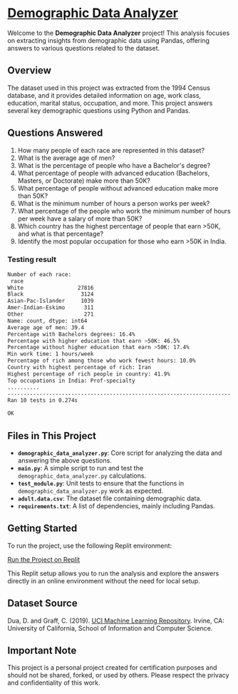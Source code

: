 # [Demographic Data Analyzer](https://www.freecodecamp.org/learn/data-analysis-with-python/data-analysis-with-python-projects/demographic-data-analyzer)

Welcome to the **Demographic Data Analyzer** project! This analysis focuses on extracting insights from demographic data using Pandas, offering answers to various questions related to the dataset.

## Overview

The dataset used in this project was extracted from the 1994 Census database, and it provides detailed information on age, work class, education, marital status, occupation, and more. This project answers several key demographic questions using Python and Pandas.

## Questions Answered

1. How many people of each race are represented in this dataset?
2. What is the average age of men?
3. What is the percentage of people who have a Bachelor's degree?
4. What percentage of people with advanced education (Bachelors, Masters, or Doctorate) make more than 50K?
5. What percentage of people without advanced education make more than 50K?
6. What is the minimum number of hours a person works per week?
7. What percentage of the people who work the minimum number of hours per week have a salary of more than 50K?
8. Which country has the highest percentage of people that earn >50K, and what is that percentage?
9. Identify the most popular occupation for those who earn >50K in India.

### Testing result
```bash
Number of each race:
 race
White                 27816
Black                  3124
Asian-Pac-Islander     1039
Amer-Indian-Eskimo      311
Other                   271
Name: count, dtype: int64
Average age of men: 39.4
Percentage with Bachelors degrees: 16.4%
Percentage with higher education that earn >50K: 46.5%
Percentage without higher education that earn >50K: 17.4%
Min work time: 1 hours/week
Percentage of rich among those who work fewest hours: 10.0%
Country with highest percentage of rich: Iran
Highest percentage of rich people in country: 41.9%
Top occupations in India: Prof-specialty
..........
----------------------------------------------------------------------
Ran 10 tests in 0.274s

OK
```

## Files in This Project

- **`demographic_data_analyzer.py`**: Core script for analyzing the data and answering the above questions.
- **`main.py`**: A simple script to run and test the `demographic_data_analyzer.py` calculations.
- **`test_module.py`**: Unit tests to ensure that the functions in `demographic_data_analyzer.py` work as expected.
- **`adult.data.csv`**: The dataset file containing demographic data.
- **`requirements.txt`**: A list of dependencies, mainly including Pandas.

## Getting Started

To run the project, use the following Replit environment:

[Run the Project on Replit](https://replit.com/@fxrdhan/Demographic-Data-Analyzer?v=1)

This Replit setup allows you to run the analysis and explore the answers directly in an online environment without the need for local setup.

## Dataset Source

Dua, D. and Graff, C. (2019). [UCI Machine Learning Repository](http://archive.ics.uci.edu/ml). Irvine, CA: University of California, School of Information and Computer Science.

## Important Note

This project is a personal project created for certification purposes and should not be shared, forked, or used by others. Please respect the privacy and confidentiality of this work.
